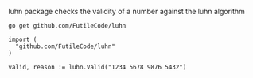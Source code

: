 luhn package checks the validity of a number against the luhn algorithm

```
go get github.com/FutileCode/luhn
```
```
import (
  "github.com/FutileCode/luhn"
)
```
```
valid, reason := luhn.Valid("1234 5678 9876 5432")
```
